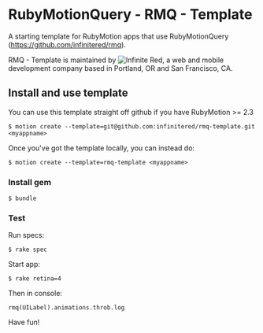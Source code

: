 RubyMotionQuery - RMQ - Template
===================

A starting template for RubyMotion apps that use RubyMotionQuery (https://github.com/infinitered/rmq).

RMQ - Template is maintained by ![Infinite Red](http://infinite.red), a web and mobile development company based in Portland, OR and San Francisco, CA.

## Install and use template
You can use this template straight off github if you have RubyMotion >= 2.3

  `$ motion create --template=git@github.com:infinitered/rmq-template.git <myappname>`

Once you've got the template locally, you can instead do:

  `$ motion create --template=rmq-template <myappname>`

### Install gem

  `$ bundle`

### Test

Run specs:

  `$ rake spec`

Start app:

  `$ rake retina=4`

Then in console:

  `rmq(UILabel).animations.throb.log`

Have fun!
